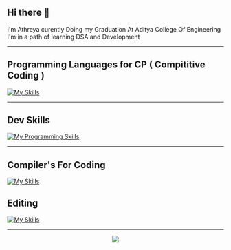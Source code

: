## Hi there 👋
I'm Athreya curently Doing my Graduation At Aditya College Of Engineering
<br/>
I'm in a path of learning DSA and Development
<hr/>

## Programming Languages for CP ( Compititive Coding )

[![My Skills](https://skillicons.dev/icons?i=c,cpp,py,java&theme=dark)](https://skillicons.dev)

<hr/>

## Dev Skills

[![My Programming Skills](https://skillicons.dev/icons?i=html,css,js,git,github,bootstrap,mongodb,mysql,nodejs,react,npm&theme=dark)](https://skillicons.dev)

<hr/>

## Compiler's For Coding

[![My Skills](https://skillicons.dev/icons?i=vscode,idea,pycharm,sublime&theme=dark)](https://skillicons.dev)

## Editing 

[![My Skills](https://skillicons.dev/icons?i=ps,pr&theme=dark)](https://skillicons.dev)

<hr/>

<p align="center">
  <a href="https://skillicons.dev">
    <img src="https://skillicons.dev/icons?i=linkedin"/>
  </a>
</p>
